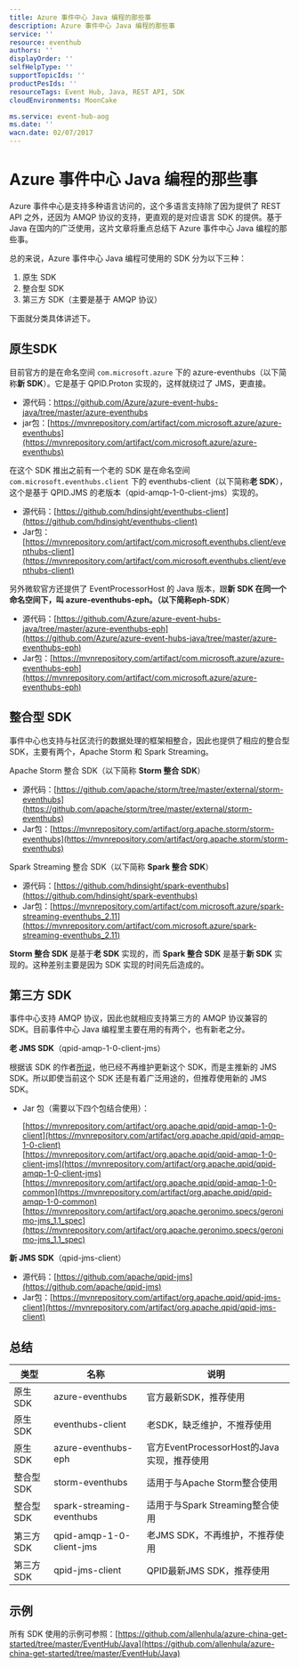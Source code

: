 ```yaml
---
title: Azure 事件中心 Java 编程的那些事
description: Azure 事件中心 Java 编程的那些事
service: ''
resource: eventhub
authors: ''
displayOrder: ''
selfHelpType: ''
supportTopicIds: ''
productPesIds: ''
resourceTags: Event Hub, Java, REST API, SDK
cloudEnvironments: MoonCake

ms.service: event-hub-aog
ms.date: ''
wacn.date: 02/07/2017
---
```


# Azure 事件中心 Java 编程的那些事

Azure 事件中心是支持多种语言访问的，这个多语言支持除了因为提供了 REST API 之外，还因为 AMQP 协议的支持，更直观的是对应语言 SDK 的提供。基于 Java 在国内的广泛使用，这片文章将重点总结下 Azure 事件中心 Java 编程的那些事。

总的来说，Azure 事件中心 Java 编程可使用的 SDK 分为以下三种：

1. 原生 SDK
2. 整合型 SDK
3. 第三方 SDK（主要是基于 AMQP 协议）

下面就分类具体讲述下。

## 原生SDK

目前官方的是在命名空间 `com.microsoft.azure` 下的 azure-eventhubs（以下简称**新 SDK**）。它是基于 QPID.Proton 实现的，这样就绕过了 JMS，更直接。

- 源代码：[https://github.com/Azure/azure-event-hubs-java/tree/master/azure-eventhubs ](https://github.com/Azure/azure-event-hubs-java/tree/master/azure-eventhubs )
- jar包：[https://mvnrepository.com/artifact/com.microsoft.azure/azure-eventhubs](https://mvnrepository.com/artifact/com.microsoft.azure/azure-eventhubs) 

在这个 SDK 推出之前有一个老的 SDK 是在命名空间 `com.microsoft.eventhubs.client` 下的 eventhubs-client（以下简称**老 SDK**），这个是基于 QPID.JMS 的老版本（qpid-amqp-1-0-client-jms）实现的。

- 源代码：[https://github.com/hdinsight/eventhubs-client](https://github.com/hdinsight/eventhubs-client)
- Jar包：[https://mvnrepository.com/artifact/com.microsoft.eventhubs.client/eventhubs-client](https://mvnrepository.com/artifact/com.microsoft.eventhubs.client/eventhubs-client)

另外微软官方还提供了 EventProcessorHost 的 Java 版本，跟**新 SDK **在同一个命名空间下，叫 azure-eventhubs-eph。（以下简称**eph-SDK**）

- 源代码：[https://github.com/Azure/azure-event-hubs-java/tree/master/azure-eventhubs-eph](https://github.com/Azure/azure-event-hubs-java/tree/master/azure-eventhubs-eph)
- Jar包：[https://mvnrepository.com/artifact/com.microsoft.azure/azure-eventhubs-eph](https://mvnrepository.com/artifact/com.microsoft.azure/azure-eventhubs-eph) 

## 整合型 SDK

事件中心也支持与社区流行的数据处理的框架相整合，因此也提供了相应的整合型 SDK，主要有两个，Apache Storm 和 Spark Streaming。

Apache Storm 整合 SDK（以下简称 **Storm 整合 SDK**）

- 源代码：[https://github.com/apache/storm/tree/master/external/storm-eventhubs](https://github.com/apache/storm/tree/master/external/storm-eventhubs)
- Jar包：[https://mvnrepository.com/artifact/org.apache.storm/storm-eventhubs](https://mvnrepository.com/artifact/org.apache.storm/storm-eventhubs) 

Spark Streaming 整合 SDK（以下简称 **Spark 整合 SDK**）

- 源代码：[https://github.com/hdinsight/spark-eventhubs](https://github.com/hdinsight/spark-eventhubs)
- Jar包：[https://mvnrepository.com/artifact/com.microsoft.azure/spark-streaming-eventhubs_2.11](https://mvnrepository.com/artifact/com.microsoft.azure/spark-streaming-eventhubs_2.11)

**Storm 整合 SDK** 是基于**老 SDK** 实现的，而 **Spark 整合 SDK** 是基于**新 SDK** 实现的。这种差别主要是因为 SDK 实现的时间先后造成的。

## 第三方 SDK

事件中心支持 AMQP 协议，因此也就相应支持第三方的 AMQP 协议兼容的 SDK。目前事件中心 Java 编程里主要在用的有两个，也有新老之分。

**老 JMS SDK**（qpid-amqp-1-0-client-jms）

根据该 SDK 的作者[所说](http://qpid.2158936.n2.nabble.com/What-Qpid-AMQP-1-0-client-to-use-td7635443.html)，他已经不再维护更新这个 SDK，而是主推新的 JMS SDK。所以即使当前这个 SDK 还是有着广泛用途的，但推荐使用新的 JMS SDK。

- Jar 包（需要以下四个包结合使用）：

    [https://mvnrepository.com/artifact/org.apache.qpid/qpid-amqp-1-0-client](https://mvnrepository.com/artifact/org.apache.qpid/qpid-amqp-1-0-client)<br>
    [https://mvnrepository.com/artifact/org.apache.qpid/qpid-amqp-1-0-client-jms](https://mvnrepository.com/artifact/org.apache.qpid/qpid-amqp-1-0-client-jms)<br>
    [https://mvnrepository.com/artifact/org.apache.qpid/qpid-amqp-1-0-common](https://mvnrepository.com/artifact/org.apache.qpid/qpid-amqp-1-0-common)<br>
    [https://mvnrepository.com/artifact/org.apache.geronimo.specs/geronimo-jms_1.1_spec](https://mvnrepository.com/artifact/org.apache.geronimo.specs/geronimo-jms_1.1_spec)<br>

**新 JMS SDK**（qpid-jms-client）

- 源代码：[https://github.com/apache/qpid-jms](https://github.com/apache/qpid-jms)
- Jar包：[https://mvnrepository.com/artifact/org.apache.qpid/qpid-jms-client](https://mvnrepository.com/artifact/org.apache.qpid/qpid-jms-client)

## 总结

| 类型		| 名称						| 说明										|
|-------	|-----------------------	|---------------------------------------	|
| 原生SDK	| azure-eventhubs			| 官方最新SDK，推荐使用						|
| 原生SDK	| eventhubs-client			| 老SDK，缺乏维护，不推荐使用					|
| 原生SDK	| azure-eventhubs-eph		| 官方EventProcessorHost的Java实现，推荐使用	|
| 整合型SDK	| storm-eventhubs			| 适用于与Apache Storm整合使用				|
| 整合型SDK	| spark-streaming-eventhubs	| 适用于与Spark Streaming整合使用				|
| 第三方SDK	| qpid-amqp-1-0-client-jms	| 老JMS SDK，不再维护，不推荐使用				|
| 第三方SDK	| qpid-jms-client			| QPID最新JMS SDK，推荐使用					|

## 示例

所有 SDK 使用的示例可参照：[https://github.com/allenhula/azure-china-get-started/tree/master/EventHub/Java](https://github.com/allenhula/azure-china-get-started/tree/master/EventHub/Java)